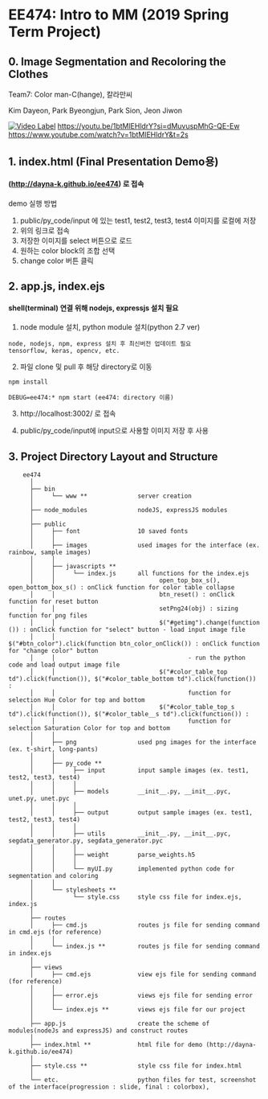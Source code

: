 # EE474: Intro to MM (2019 Spring Term Project)
## 0. Image Segmentation and Recoloring the Clothes
Team7: Color man-C(hange), 칼라만씨

Kim Dayeon, Park Byeongjun, Park Sion, Jeon Jiwon

[![Video Label](http://img.youtube.com/vi/1btMlEHldrY/0.jpg)](https://youtu.be/1btMlEHldrY)
https://youtu.be/1btMlEHldrY?si=dMuvuspMhG-QE-Ew
https://www.youtube.com/watch?v=1btMlEHldrY&t=2s


## 1. index.html (Final Presentation Demo용)
#### (http://dayna-k.github.io/ee474) 로 접속

demo 실행 방법
1. public/py_code/input 에 있는 test1, test2, test3, test4 이미지를 로컬에 저장
2. 위의 링크로 접속
3. 저장한 이미지를 select 버튼으로 로드
4. 원하는 color block의 조합 선택
5. change color 버튼 클릭


## 2. app.js, index.ejs
#### shell(terminal) 연결 위해 nodejs, expressjs 설치 필요

1. node module 설치, python module 설치(python 2.7 ver)
```
node, nodejs, npm, express 설치 후 최신버전 업데이트 필요
tensorflow, keras, opencv, etc.
```

2. 파일 clone 및 pull 후 해당 directory로 이동

```
npm install

DEBUG=ee474:* npm start (ee474: directory 이름)
```
3. http://localhost:3002/ 로 접속

4. public/py_code/input에 input으로 사용할 이미지 저장 후 사용


## 3. Project Directory Layout and Structure

        ee474
          │
          ├── bin
          │     └── www **              server creation
          │
          ├── node_modules              nodeJS, expressJS modules
          │
          ├── public
          │     ├── font                10 saved fonts
          │     │
          │     ├── images              used images for the interface (ex. rainbow, sample images)
          │     │
          │     ├── javascripts **
          │     │     └── index.js      all functions for the index.ejs
          │     │                             open_top_box_s(), open_bottom_box_s() : onClick function for color table collapse
          │     │                             btn_reset() : onClick function for reset button
          │     │                             setPng24(obj) : sizing function for png files
          │     │                             $("#getimg").change(function ()) : onClick function for "select" button - load input image file
          │     │                             $("#btn_color").click(function btn_color_onClick()) : onClick function for "change color" button
          │     │                                     - run the python code and load output image file
          │     │                             $("#color_table_top td").click(function()), $("#color_table_bottom td").click(function()) :
          │     │                                     function for selection Hue Color for top and bottom
          │     │                             $("#color_table_top_s td").click(function()), $("#color_table__s td").click(function()) :  
          │     │                                     function for selection Saturation Color for top and bottom
          │     │                             
          │     ├── png                 used png images for the interface (ex. t-shirt, long-pants)
          │     │
          │     ├── py_code **
          │     │     ├── input         input sample images (ex. test1, test2, test3, test4)
          │     │     │
          │     │     ├── models        __init__.py, __init__.pyc, unet.py, unet.pyc
          │     │     │
          │     │     ├── output        output sample images (ex. test1, test2, test3, test4)
          │     │     │
          │     │     ├── utils         __init__.py, __init__.pyc, segdata_generator.py, segdata_generator.pyc
          │     │     │
          │     │     ├── weight        parse_weights.h5
          │     │     │
          │     │     └── myUI.py       implemented python code for segmentation and coloring
          │     │
          │     └── stylesheets **
          │           └── style.css     style css file for index.ejs, index.js
          │
          ├── routes
          │     ├── cmd.js              routes js file for sending command in cmd.ejs (for reference)
          │     │
          │     └── index.js **         routes js file for sending command in index.ejs
          │
          ├── views
          │     ├── cmd.ejs             view ejs file for sending command (for reference)
          │     │
          │     ├── error.ejs           views ejs file for sending error
          │     │
          │     └── index.ejs **        views ejs file for our project
          │
          ├── app.js                    create the scheme of modules(nodeJs and expressJS) and construct routes
          │
          ├── index.html **             html file for demo (http://dayna-k.github.io/ee474)
          │
          ├── style.css **              style css file for index.html
          │
          └── etc.                      python files for test, screenshot of the interface(progression : slide, final : colorbox),
